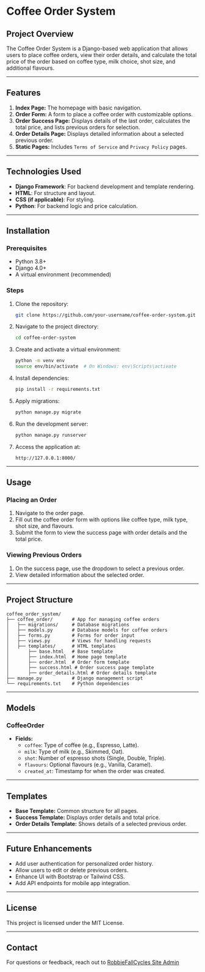 # Coffee Order System

## Project Overview
The Coffee Order System is a Django-based web application that allows users to place coffee orders, view their order details, and calculate the total price of the order based on coffee type, milk choice, shot size, and additional flavours.

---

## Features
1. **Index Page:** The homepage with basic navigation.
2. **Order Form:** A form to place a coffee order with customizable options.
3. **Order Success Page:** Displays details of the last order, calculates the total price, and lists previous orders for selection.
4. **Order Details Page:** Displays detailed information about a selected previous order.
5. **Static Pages:** Includes `Terms of Service` and `Privacy Policy` pages.

---

## Technologies Used
- **Django Framework**: For backend development and template rendering.
- **HTML**: For structure and layout.
- **CSS (if applicable)**: For styling.
- **Python**: For backend logic and price calculation.

---

## Installation

### Prerequisites
- Python 3.8+
- Django 4.0+
- A virtual environment (recommended)

### Steps
1. Clone the repository:
   ```bash
   git clone https://github.com/your-username/coffee-order-system.git
   ```

2. Navigate to the project directory:
   ```bash
   cd coffee-order-system
   ```

3. Create and activate a virtual environment:
   ```bash
   python -m venv env
   source env/bin/activate  # On Windows: env\Scripts\activate
   ```

4. Install dependencies:
   ```bash
   pip install -r requirements.txt
   ```

5. Apply migrations:
   ```bash
   python manage.py migrate
   ```

6. Run the development server:
   ```bash
   python manage.py runserver
   ```

7. Access the application at:
   ```
   http://127.0.0.1:8000/
   ```

---

## Usage

### Placing an Order
1. Navigate to the order page.
2. Fill out the coffee order form with options like coffee type, milk type, shot size, and flavours.
3. Submit the form to view the success page with order details and the total price.

### Viewing Previous Orders
1. On the success page, use the dropdown to select a previous order.
2. View detailed information about the selected order.

---

## Project Structure
```
coffee_order_system/
├── coffee_order/       # App for managing coffee orders
│   ├── migrations/     # Database migrations
│   ├── models.py       # Database models for coffee orders
│   ├── forms.py        # Forms for order input
│   ├── views.py        # Views for handling requests
│   ├── templates/      # HTML templates
│       ├── base.html   # Base template
│       ├── index.html  # Home page template
│       ├── order.html  # Order form template
│       ├── success.html # Order success page template
│       ├── order_details.html # Order details template
├── manage.py           # Django management script
└── requirements.txt    # Python dependencies
```

---

## Models
### CoffeeOrder
- **Fields:**
  - `coffee`: Type of coffee (e.g., Espresso, Latte).
  - `milk`: Type of milk (e.g., Skimmed, Oat).
  - `shot`: Number of espresso shots (Single, Double, Triple).
  - `flavours`: Optional flavours (e.g., Vanilla, Caramel).
  - `created_at`: Timestamp for when the order was created.

---

## Templates
- **Base Template:** Common structure for all pages.
- **Success Template:** Displays order details and total price.
- **Order Details Template:** Shows details of a selected previous order.

---

## Future Enhancements
- Add user authentication for personalized order history.
- Allow users to edit or delete previous orders.
- Enhance UI with Bootstrap or Tailwind CSS.
- Add API endpoints for mobile app integration.

---

## License
This project is licensed under the MIT License.

---

## Contact
For questions or feedback, reach out to [RobbieFallCycles Site Admin](mailto:siteadmin@robbiefallcycles.cc)
